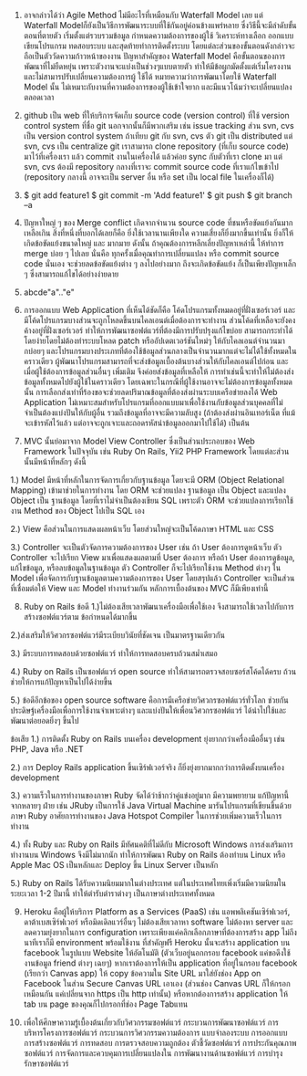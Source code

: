 1. อาจกล่าวได้ว่า Agile Method ไม่มีอะไรที่เหมือนกับ Waterfall Model เลย แต่ Waterfall Modelก็ยังเป็นวิธีการพัฒนาระบบที่ใช้กันอยู่ค่อนข้างแพร่หลาย ซึ่งวิธีนี้จะมีลำดับขั้นตอนที่ตายตัว เริ่มตั้งแต่รวบรวมข้อมูล กำหนดความต้องการของผู้ใช้ วิเคราะห์ทางเลือก ออกแบบ เขียนโปรแกรม ทดสอบระบบ และสุดท้ายทำการติดตั้งระบบ โดยแต่ละส่วนของขั้นตอนดังกล่าวจะถือเป็นตัววัดความก้าวหน้าของงาน ปัญหาสำคัญของ Waterfall Model คือขั้นตอนของการพัฒนาที่ไม่ยืดหยุ่น เพราะตัวงานจะแบ่งเป็นช่วงๆแบบตายตัว ทำให้มีข้อผูกมัดตั้งแต่เริ่มโครงงานและไม่สามารปรับเปลี่ยนความต้องการผู้ ใช้ได้ หมายความว่าการพัฒนาโดยใช้ Waterfall Model นั้น ไม่เหมาะกับงานที่ความต้องการของผู้ใช้เข้าใจยาก และมีแนวโน้มว่าจะเปลี่ยนแปลงตลอดเวลา


2. github เป็น web ที่ให้บริการจัดเก็บ source code (version control) ที่ใช้ version control system ที่ชื่อ git นอกจากนั้นก็มีพวกเสริม เช่น issue tracking 
 	ส่วน svn, cvs เป็น version control system ถ้าเทียบ git กับ svn, cvs ตัว git เป็น distributed แต่ svn, cvs เป็น centralize
git เราสามารถ clone repository (ที่เก็บ source code) มาไว้ที่เครื่องเรา แล้ว commit งานในเครื่องได้ แล้วค่อย sync กับตัวที่เรา clone มา
แต่ svn, cvs ต้องมี repository กลางที่เราจะ commit source code ที่เราแก้ไขเข้าไป (repository กลางนี้ อาจจะเป็น server อื่น หรือ set เป็น local file ในเครื่องก็ได้)

3. $ git add feature1
	$ git commit -m 'Add feature1'
	$ git push
	$ git branch –a

4. ปัญหาใหญ่ ๆ ของ Merge conflict เกิดจากจำนวน source code ที่ชนหรือขัดแย้งกันมากเหลือเกิน
สิ่งที่หนึ่งที่บอกได้เลยก็คือ
ยิ่งใช้เวลานานเพียงใด ความเสี่ยงก็ยิ่งมากขึ้นเท่านั้น
ยิ่งก็ให้เกิดข้อขัดแย้งขนาดใหญ่ และ มากมาย
ดังนั้น ถ้าคุณต้องการหลีกเลี่ยงปัญหาเหล่านี้
ให้ทำการ merge บ่อย ๆ ไปเลย
นั่นคือ ทุกครั้งเมื่อคุณทำการเปลี่ยนแปลง หรือ commit source code นั่นเอง
จะช่วยลดข้อขัดแย้งต่าง ๆ ลงไปอย่างมาก
ถึงจะเกิดข้อขัดแย้ง ก็เป็นเพียงปัญหาเล็ก ๆ
ซึ่งสามารถแก้ไขได้อย่างง่ายดาย

5. abcde"a".."e"

6. การออกแบบ Web Application ที่เห็นได้ชัดก็คือ   โค้ดโปรแกรมทั้งหมดอยู่ที่ฝั่งเซอร์เวอร์   และมีโค้ดโปรแกรมบางส่วนจะถูกโหลดขึ้นบนไคลเอนต์เมื่อต้องการจะทำงาน   ส่วนโค้ดที่เหลือจะยังคงค้างอยู่ที่ฝั่งเซอร์เวอร์  ทำให้การพัฒนาซอฟต์แวร์ที่ต้องมีการปรับปรุงแก้ไขบ่อย  สามารถกระทำได้โดยง่ายโดยไม่ต้องทำระบบโหลด patch หรืออัปเดตเวอร์ชันใหม่ๆ ให้กับไคลเอนต์จำนวนมากบ่อยๆ   และโปรแกรมบางประเภทที่ต้องใช้ข้อมูลส่วนกลางเป็นจำนวนมากแต่จะไม่ได้ใช้ทั้งหมดในคราวเดียว   ผู้พัฒนาโปรแกรมสามารถที่จะส่งข้อมูลเบื้องต้นบางส่วนให้กับไคลเอนต์ไปก่อน  และเมื่อผู้ใช้ต้องการข้อมูลส่วนอื่นๆ เพิ่มเติม  จึงค่อยส่งข้อมูลที่เหลือให้   การทำเช่นนี้จะทำให้ไม่ต้องส่งข้อมูลทั้งหมดไปยังผู้ใช้ในคราวเดียว  โดยเฉพาะในกรณีที่ผู้ใช้งานอาจจะไม่ต้องการข้อมูลทั้งหมดนั้น การเลือกส่งเท่าที่ร้องขอจะช่วยลดปริมาณข้อมูลที่ต้องส่งผ่านระบบเครือข่ายลงได้
	Web Application  ไม่เหมาะสมสำหรับโปรแกรมที่ออกแบบมาเพื่อใช้งานกับข้อมูลส่วนบุคคลที่ไม่จำเป็นต้องแบ่งปันให้กับผู้อื่น    รวมถึงข้อมูลที่อาจจะมีความลับสูง (ถ้าต้องส่งผ่านอินเทอร์เน็ต ที่แม้จะเข้ารหัสไว้แล้ว  แต่อาจจะถูกเจาะและถอดรหัสนำข้อมูลออกมาไปใช้ได้)   เป็นต้น
  
7. MVC นั้นย่อมาจาก Model View Controller ซึ่งเป็นส่วนประกอบของ Web Framework ในปัจจุบัน เช่น Ruby On Rails, Yii2 PHP Framework โดยแต่ละส่วนนั้นมีหน้าที่หลักๆ ดังนี้


1.)	Model มีหน้าที่หลักในการจัดการเกี่ยวกับฐานข้อมูล โดยจะมี ORM (Object Relational Mapping) เข้ามาช่วยในการทำงาน โดย ORM จะช่วยแปลง ฐานข้อมูล เป็น Object และแปลง Object เป็น ฐานข้อมูล โดยที่เราไม่จำเป็นต้องเขียน SQL เพราะตัว ORM จะช่วยแปลงการเรียกใช้งาน Method ของ Object ไปเป็น SQL เอง

2.)	View คือส่วนในการแสดงผลหน้าเว็บ โดยส่วนใหญ่จะเป็นโค้ดภาษา HTML และ CSS

3.)	Controller จะเป็นตัวจัดการความต้องการของ User เช่น ถ้า User ต้องการดูหน้าเว็บ ตัว Controller จะไปเรียก View มาเพื่อแสดงผลตามที่ User ต้องการ หรือถ้า User ต้องการดูข้อมูล, แก้ไขข้อมูล, หรือลบข้อมูลในฐานข้อมูล ตัว Controller ก็จะไปเรียกใช้งาน Method ต่างๆ ใน Model เพื่อจัดการกับฐานข้อมูลตามความต้องการของ User โดยสรุปแล้ว Controller จะเป็นส่วนที่เชื่อมต่อให้ View และ Model ทำงานร่วมกัน
หลักการเบื้องต้นของ MVC ก็มีเพียงเท่านี้

8. Ruby on Rails
ข้อดี
1.)ไม่ต้องเสียเวลาพัฒนาเครื่องมือเพื่อใช้เอง จึงสามารถใช้เวลาไปกับการสร้างซอฟต์แวร์ตาม ข้อกำหนดได้มากขึ้น

2.)ส่งเสริมให้วิศวกรซอฟต์แวร์มีระเบียบวินัยที่ชัดเจน เป็นมาตรฐานเดียวกัน

3.)	มีระบบการทดสอบด้วยซอฟต์แวร์ ทำให้การทดสอบครบถ้วนสม่ำเสมอ

4.)	Ruby on Rails เป็นซอฟต์แวร์ open source ทำให้สามารถตรวจสอบซอร์สโค้ดได้ครบ ถ้วน ช่วยให้การแก้ปัญหาเป็นไปได้ง่ายขึ้น

5.)	ข้อดีอีกข้อของ open source software คือการมีเครือข่ายวิศวกรซอฟต์แวร์ทั่วโลก ช่วยกันประดิษฐ์เครื่องมือเพื่อการใช้งานจำเพาะต่างๆ และแบ่งปันให้เพื่อนวิศวกรซอฟต์แวร์ ได้นำไปใช้และพัฒนาต่อยอดยิ่งๆ ขึ้นไป

ข้อเสีย
1.)	การติดตั้ง Ruby on Rails บนเครื่อง development ยุ่งยากกว่าเครื่องมืออื่นๆ เช่น PHP, Java หรือ .NET

2.)	การ Deploy Rails application ขึ้นเซิร์ฟเวอร์จริง ก็ยิ่งยุ่งยากมากกว่าการติดตั้งบนเครื่อง development

3.)	ความเร็วในการทำงานของภาษา Ruby จัดได้ว่าช้ากว่าคู่แข่งอยู่มาก มีความพยายาม แก้ปัญหานี้จากหลายๆ ฝ่าย เช่น JRuby เป็นการใช้ Java Virtual Machine มารันโปรแกรมที่เขียนขึ้นด้วยภาษา Ruby อาศัยการทำงานของ Java Hotspot Compiler ในการช่วยเพิ่มความเร็วในการทำงาน

4.)	ทั้ง Ruby และ Ruby on Rails มีทัศนคติที่ไม่ดีกับ Microsoft Windows การส่งเสริมการ ทำงานบน Windows จึงมีไม่มากนัก ทำให้การพัฒนา Ruby on Rails ต้องทำบน Linux หรือ Apple Mac OS เป็นหลักและ Deploy ขึ้น Linux Server เป็นหลัก

5.)	Ruby on Rails ได้รับความนิยมมากในต่างประเทศ แต่ในประเทศไทยเพิ่งเริ่มมีความนิยมในระยะเวลา 1-2 ปีมานี้ ทำให้ตำรับตำราต่างๆ เป็นภาษาต่างประเทศทั้งหมด


9. Heroku คือผู้ให้บริการ Platform as a Services (PaaS) เช่น แอพพลิเคชันเซิร์ฟเวอร์, ดาต้าเบสเซิร์ฟเวอร์ หรือมิดเดิลแวร์อื่นๆ ไม่ต้องเสียเวลาหา software ไม่ต้องหา server และลดความยุ่งยากในการ configuration เพราะเพียงแค่คลิกเลือกภาษาที่ต้องการสร้าง app ไม่ถึงนาทีเราก็มี environment พร้อมใช้งาน ที่สำคัญฟรี Heroku นั้นจะสร้าง application บน facebook ในรูปแบบ Website ให้อัตโนมัติ (ตัวเว็บอยู่นอกกรอบ facebook แค่ขอดึงใช้งานข้อมูล friend ต่างๆ เฉยๆ) หากเราต้องการให้เป็น application ที่อยู่ในกรอบ facebook (เรียกว่า Canvas app) ให้ copy ข้อความใน Site URL มาใส่ยังช่อง App on Facebook ในส่วน Secure Canvas URL เอาเอง  (ส่วนช่อง Canvas URL ก็ให้กรอกเหมือนกัน แค่เปลี่ยนจาก https เป็น http เท่านั้น) หรือหากต้องการสร้าง application ให้ tab บน page ของคุณก็ไปกรอกที่ช่อง Page Tabแทน

10. เพื่อให้ศึกษาความรู้เบื้องต้นเกี่ยวกับวิศวกรรมซอฟต์แวร์ กระบวนการพัฒนาซอฟต์แวร์ การบริหารโครงการซอฟต์แวร์ กระบวนการวิศวกรรมความต้องการ แบบจำลองระบบ การออกแบบ การสร้างซอฟต์แวร์ การทดสอบ การตรวจสอบความถูกต้อง ตัวชี้วัดซอฟต์แวร์ การประกันคุณภาพซอฟต์แวร์ การจัดการและควบคุมการเปลี่ยนแปลงใน การพัฒนางานด้านซอฟต์แวร์ การบำรุงรักษาซอฟต์แวร์ 

 


